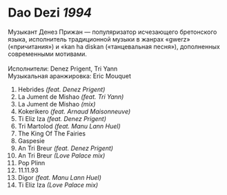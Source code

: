 # Dao Dezi *1994*

Музыкант Денез Прижан — популяризатор исчезающего бретонского языка, исполнитель традиционной музыки в жанрах «gwerz» («причитания») и «kan ha diskan («танцевальная песня»), дополненных современными мотивами.  
   
Исполнители: Denez Prigent, Tri Yann  
Музыкальная аранжировка: Eric Mouquet

1. Hebrides *(feat. Denez Prigent)*
2. La Jument de Mishao *(feat. Tri Yann)*
3. La Jument de Mishao *(mix)*
4. Kokerikero *(feat. Arnaud Maisonneuve)*
5. Ti Eliz Iza *(feat. Denez Prigent)*
6. Tri Martolod *(feat. Manu Lann Huel)*
7. The King Of The Fairies
8. Gaspesie
9. An Tri Breur *(feat. Denez Prigent)*
10. An Tri Breur *(Love Palace mix)*
11. Pop Plinn
12. 11.11.93
13. Digor *(feat. Manu Lann Huel)*
14. Ti Eliz Iza *(Love Palace mix)*
